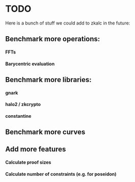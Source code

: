 # TODO

Here is a bunch of stuff we could add to zkalc in the future:

## Benchmark more operations:
#### FFTs
#### Barycentric evaluation

## Benchmark more libraries:
#### gnark
#### halo2 / zkcrypto
#### constantine

## Benchmark more curves

## Add more features
#### Calculate proof sizes
#### Calculate number of constraints (e.g. for poseidon)

